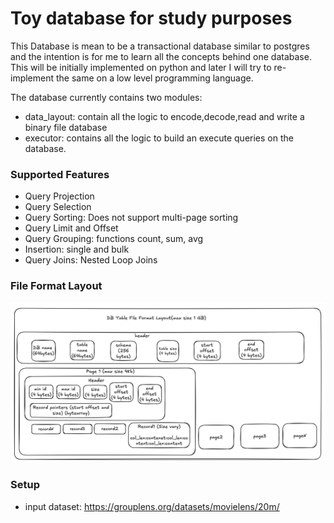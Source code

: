 # Toy database for study purposes

This Database is mean to be a transactional database similar to postgres and the intention is for me to learn all the concepts behind one database. This will be initially implemented on python and later I will try to re-implement the same on a low level programming language. 

The database currently contains two modules:

* data_layout: contain all the logic to encode,decode,read and write a binary file database
* executor: contains all the logic to build an execute queries on the database.

### Supported Features

* Query Projection
* Query Selection
* Query Sorting: Does not support multi-page sorting
* Query Limit and Offset
* Query Grouping: functions count, sum, avg
* Insertion: single and bulk
* Query Joins: Nested Loop Joins


### File Format Layout

![file](file_format_layout_design_document.png)


### Setup
* input dataset: https://grouplens.org/datasets/movielens/20m/